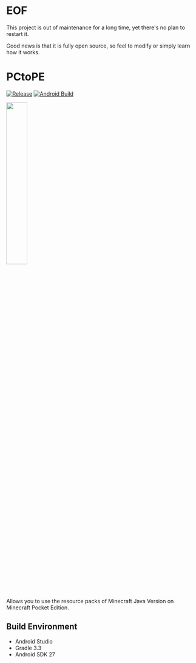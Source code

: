 # EOF
This project is out of maintenance for a long time, yet there's no plan to restart it.

Good news is that it is fully open source, so feel to modify or simply learn how it works.

# PCtoPE
[![Release](https://raw.githubusercontent.com/zhufucdev/PCtoPE/master/readme/release.png)](https://github.com/zhufucdev/PCtoPE)
[![Android Build](https://github.com/zhufucdev/PCtoPE/actions/workflows/android.yml/badge.svg)](https://github.com/zhufucdev/PCtoPE/actions/workflows/android.yml)

<img src="https://raw.githubusercontent.com/zhufucdev/PCtoPE/master/readme/icon.png" width="33%">

Allows you to use the resource packs of Minecraft Java Version on Minecraft Pocket Edition.

## Build Environment
- Android Studio
- Gradle 3.3
- Android SDK 27
